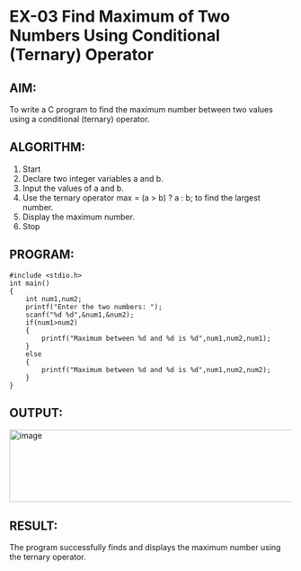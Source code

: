 # EX-03 Find Maximum of Two Numbers Using Conditional (Ternary) Operator

## AIM:
To write a C program to find the maximum number between two values using a conditional (ternary) operator.

## ALGORITHM:
1. Start
2. Declare two integer variables a and b.
3. Input the values of a and b.
4. Use the ternary operator max = (a > b) ? a : b; to find the largest number.
5. Display the maximum number.
6. Stop

## PROGRAM:
```
#include <stdio.h>
int main()
{
    int num1,num2;
    printf("Enter the two numbers: ");
    scanf("%d %d",&num1,&num2);
    if(num1>num2)
    {
        printf("Maximum between %d and %d is %d",num1,num2,num1);
    }
    else
    {
        printf("Maximum between %d and %d is %d",num1,num2,num2);
    }
}
```

## OUTPUT:

<img width="666" height="129" alt="image" src="https://github.com/user-attachments/assets/8ed4ace1-8d66-44e2-8cea-147c8526cdcf" />

## RESULT:
The program successfully finds and displays the maximum number using the ternary operator.
